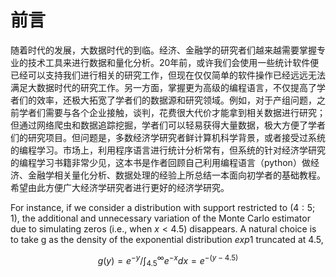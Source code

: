 前言
=======

随着时代的发展，大数据时代的到临。经济、金融学的研究者们越来越需要掌握专业的技术工具来进行数据和量化分析。20年前，或许我们会使用一些统计软件便已经可以支持我们进行相关的研究工作，但现在仅仅简单的软件操作已经远远无法满足大数据时代的研究工作。另一方面，掌握更为高级的编程语言，不仅提高了学者们的效率，还极大拓宽了学者们的数据源和研究领域。例如，对于产组问题，之前学者们需要与各个企业接触，谈判，花费很大代价才能拿到相关数据进行研究；但通过网络爬虫和数据追踪挖掘，学者们可以轻易获得大量数据，极大方便了学者们的研究项目。但问题是，多数经济学研究者鲜计算机科学背景，或者接受过系统的编程学习。市场上，利用程序语言进行统计分析常有，但系统的针对经济学研究的编程学习书籍非常少见，这本书是作者回顾自己利用编程语言（python）做经济、金融学相关量化分析、数据处理的经验上所总结一本面向初学者的基础教程。希望由此方便广大经济学研究者进行更好的经济学研究。


For instance, if we consider a distribution with support restricted to $(4:5; 1)$,
the additional and unnecessary variation of the Monte Carlo estimator due to
simulating zeros (i.e., when $x < 4.5$) disappears. A natural choice is to take g as
the density of the exponential distribution $exp{1}$ truncated at $4.5$,

$$g(y)=e^{-y}/\int^{\infty}_{4.5}e^{-x}dx=e^{-(y-4.5)}$$

